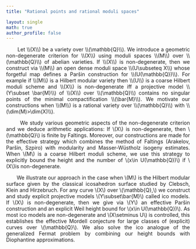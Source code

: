 ```yaml
---
title: "Rational points and rational moduli spaces"

layout: single
math: true
author_profile: false
---
```

<div style="text-align: justify !important; text-justify: inter-word;" markdown="1">
&nbsp;&nbsp;&nbsp;&nbsp;&nbsp;&nbsp; Let \\(X\\) be a variety over \\(\mathbb{Q}\\). We introduce a geometric non-degenerate criterion for \\(X\\) using moduli spaces \\(M\\) over \\(\mathbb{Q}\\) of abelian varieties. If \\(X\\) is non-degenerate, then we construct via \\(M\\) an open dense moduli space \\(U\subseteq X\\) whose forgetful map defines a Paršin construction for \\(U(\mathbb{Q})\\). For example if \\(M\\) is a Hilbert modular variety then \\(U\\) is a coarse Hilbert moduli scheme and \\(X\\) is non-degenerate iff a projective model \\(Y\subset \bar{M}\\) of \\(X\\) over \\(\mathbb{Q}\\) contains no singular points of the minimal compactification \\(\bar{M}\\). We motivate our constructions when \\(M\\) is a rational variety over \\(\mathbb{Q}\\) with \\(\dim(M)>\dim(X)\\).

&nbsp;&nbsp;&nbsp;&nbsp;&nbsp;&nbsp; We study various geometric aspects of the non-degenerate criterion and we deduce arithmetic applications: If \\(X\\) is non-degenerate, then \\(\mathbb{Q}\\) is finite by Faltings. Moreover, our constructions are made for the effective strategy which combines the method of Faltings (Arakelov, Par&scaron;in, Szpiro) with modularity and Masser-W&uuml;stholz isogeny estimates. When \\(M\\) is a coarse Hilbert moduli scheme, we use this strategy to explicitly bound the height and the number of \\(x\in U(\mathbb{Q})\\) if \\(X\\)is non-degenerate. 


&nbsp;&nbsp;&nbsp;&nbsp;&nbsp;&nbsp; We illustrate our approach in the case when \\(M\\) is the Hilbert modular surface given by the classical icosahedron surface studied by Clebsch, Klein and Hirzebruch. For any curve \\(X\\) over \\(\mathbb{Q},\\) we construct and study explicit projective models \\(Y\subset\bar{M}\\) called ico models. If \\(X\\) is non-degenerate, then we give via \\(Y\\) an effective Par&scaron;in construction and an explicit Weil height bound for \\(x\in U(\mathbb{Q})\\). As most ico models are non-degenerate and \\(X\setminus U\\) is controlled, this establishes the effective Mordell conjecture for large classes of (explicit) curves over \\(\mathbb{Q}\\). We also solve the ico analogue of the generalized Fermat problem by combining our height bounds with Diophantine approximations.

